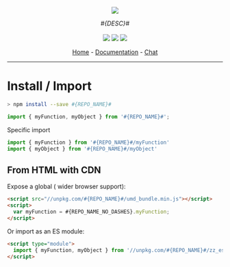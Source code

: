 <p align="center">
    <img src="https://user-images.githubusercontent.com/6702424/80216211-00ef5280-863e-11ea-81de-59f3a3d4b8e4.png">  
</p>
<p align="center">
    <i>#{DESC}#</i>
    <br>
    <br>
    <img src="https://github.com/#{USER_OR_ORG}#/#{REPO_NAME}#/workflows/ci/badge.svg?branch=dev">
    <img src="https://img.shields.io/bundlephobia/minzip/#{REPO_NAME}#">
    <img src="https://img.shields.io/npm/dw/#{REPO_NAME}#">
</p>
<p align="center">
  <a href="https://github.com/#{USER_OR_ORG}#/#{REPO_NAME}#">Home</a>
  -
  <a href="https://github.com/#{USER_OR_ORG}#/#{REPO_NAME}#">Documentation</a>
  -
  <a href="https://gitter.im/#{REPO_NAME}#/">Chat</a>
</p>

---

# Install / Import

```bash
> npm install --save #{REPO_NAME}#
```
```typescript
import { myFunction, myObject } from '#{REPO_NAME}#'; 
```

Specific import

```typescript
import { myFunction } from '#{REPO_NAME}#/myFunction'
import { myObject } from '#{REPO_NAME}#/myObject'
```

## From HTML with CDN

Expose a global ( wider browser support):  

```html
<script src="//unpkg.com/#{REPO_NAME}#/umd_bundle.min.js"></script>
<script>
  var myFunction = #{REPO_NAME_NO_DASHES}.myFunction;
</script>
```

Or import as an ES module:  

```html
<script type="module">
  import { myFunction, myObject } from '//unpkg.com/#{REPO_NAME}#/zz_esm/index.js';
</script>
```

